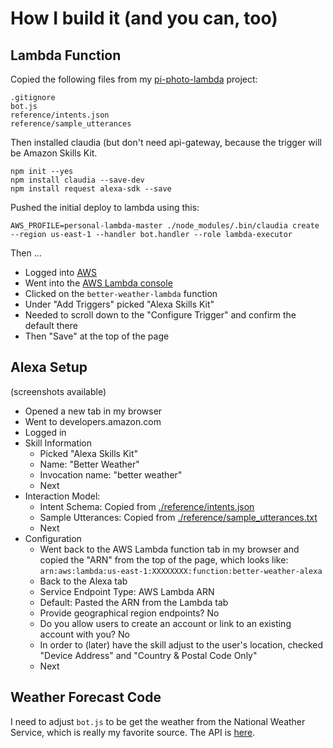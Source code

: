 # How I build it (and you can, too)

## Lambda Function

Copied the following files from my [pi-photo-lambda](https://github.com/jkeefe/pi-photo-lambda) project:

```
.gitignore
bot.js
reference/intents.json
reference/sample_utterances
```

Then installed claudia (but don't need api-gateway, because the trigger will be Amazon Skills Kit.

```
npm init --yes
npm install claudia --save-dev
npm install request alexa-sdk --save

```

Pushed the initial deploy to lambda using this:

`AWS_PROFILE=personal-lambda-master ./node_modules/.bin/claudia create --region us-east-1 --handler bot.handler --role lambda-executor`

Then ...

- Logged into [AWS](https://aws.amazon.com/) 
- Went into the [AWS Lambda console](https://console.aws.amazon.com/lambda/)
- Clicked on the `better-weather-lambda` function
- Under "Add Triggers" picked "Alexa Skills Kit"
- Needed to scroll down to the "Configure Trigger" and confirm the default there
- Then "Save" at the top of the page

## Alexa Setup

(screenshots available)

- Opened a new tab in my browser
- Went to developers.amazon.com
- Logged in
- Skill Information
    - Picked "Alexa Skills Kit"
    - Name: "Better Weather"
    - Invocation name: "better weather"
    - Next
- Interaction Model:
    - Intent Schema: Copied from [./reference/intents.json](./reference/intents.json)
    - Sample Utterances: Copied from [./reference/sample_utterances.txt](./reference/sample_utterances.txt)
    - Next
- Configuration
    - Went back to the AWS Lambda function tab in my browser and copied the "ARN" from the top of the page, which looks like:  `arn:aws:lambda:us-east-1:XXXXXXXX:function:better-weather-alexa`
    - Back to the Alexa tab 
    - Service Endpoint Type: AWS Lambda ARN
    - Default: Pasted the ARN from the Lambda tab
    - Provide geographical region endpoints? No
    - Do you allow users to create an account or link to an existing account with you? No
    - In order to (later) have the skill adjust to the user's location, checked "Device Address" and "Country & Postal Code Only"
    - Next
    
## Weather Forecast Code

I need to adjust `bot.js` to be get the weather from the National Weather Service, which is really my favorite source. The API is [here](https://forecast-v3.weather.gov/documentation?redirect=legacy).


